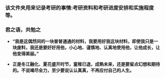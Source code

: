 ### 该文件夹用来记录考研的事情:考研资料和考研进度安排和实施程度等。

### 君之语，共勉之
* **“我是这偶然间的一块普普通通的材料，我要用好我这块材料，即使我只是一块废料，我还是要好好用他，小心地、谨慎地、认真地使用他，让他成长，让他变得美丽。”**

* **正是冬江融化、夏花盛开时节，童稚已退，成熟未来，还是要留点幻想和期待的。不说竭尽全力，至少要说认认真真，不再应付自己的人生。**